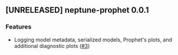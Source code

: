 ## [UNRELEASED] neptune-prophet 0.0.1

### Features
- Logging model metadata, serialized models, Prophet's plots, and additional diagnostic plots ([#3](https://github.com/neptune-ai/neptune-prophet/pull/3))
